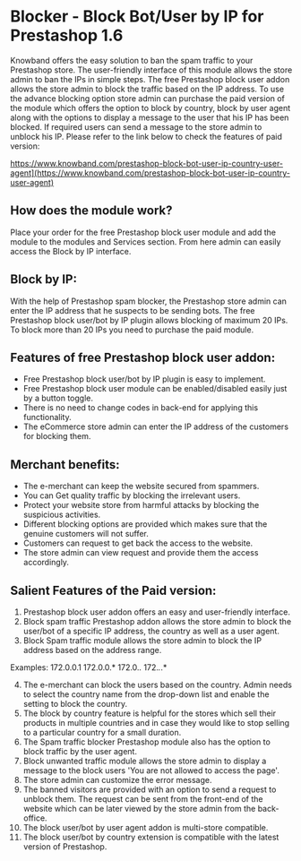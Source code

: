 # Blocker - Block Bot/User by IP for Prestashop 1.6

Knowband offers the easy solution to ban the spam traffic to your Prestashop store. The user-friendly interface of this module allows the store admin to ban the IPs in simple steps. The free Prestashop block user addon allows the store admin to block the traffic based on the IP address. To use the advance blocking option store admin can purchase the paid version of the module which offers the option to block by country, block by user agent along with the options to display a message to the user that his IP has been blocked. If required users can send a message to the store admin to unblock his IP. Please refer to the link below to check the features of paid version:

https://www.knowband.com/prestashop-block-bot-user-ip-country-user-agent](https://www.knowband.com/prestashop-block-bot-user-ip-country-user-agent)


## How does the module work?

Place your order for the free Prestashop block user module and add the module to the modules and Services section. From here admin can easily access the Block by IP interface.

## Block by IP: 
With the help of Prestashop spam blocker, the Prestashop store admin can enter the IP address that he suspects to be sending bots. The free Prestashop block user/bot by IP plugin allows blocking of maximum 20 IPs. To block more than 20 IPs you need to purchase the paid module.

## Features of free Prestashop block user addon:
* Free Prestashop block user/bot by IP plugin is easy to implement.
* Free Prestashop block user module can be enabled/disabled easily just by a button toggle.
* There is no need to change codes in back-end for applying this functionality.
* The eCommerce store admin can enter the IP address of the customers for blocking them.

## Merchant benefits:
* The e-merchant can keep the website secured from spammers.
* You can Get quality traffic by blocking the irrelevant users.
* Protect your website store from harmful attacks by blocking the suspicious activities.
* Different blocking options are provided which makes sure that the genuine customers will not suffer.
* Customers can request to get back the access to the website.
* The store admin can view request and provide them the access accordingly.

## Salient Features of the Paid version:
1. Prestashop block user addon offers an easy and user-friendly interface.
2. Block spam traffic Prestashop addon allows the store admin to block the user/bot of a specific IP address, the country as well as a user agent.
3. Block Spam traffic module allows the store admin to block the IP address based on the address range. 

Examples:
172.0.0.1
172.0.0.*
172.0.*.*
172.*.*.*

4. The e-merchant can block the users based on the country. Admin needs to select the country name from the drop-down list and enable the setting to block the country.
5. The block by country feature is helpful for the stores which sell their products in multiple countries and in case they would like to stop selling to a particular country for a small duration.
6. The Spam traffic blocker Prestashop module also has the option to block traffic by the user agent.
7. Block unwanted traffic module allows the store admin to display a message to the block users 'You are not allowed to access the page'.
8. The store admin can customize the error message.
9. The banned visitors are provided with an option to send a request to unblock them. The request can be sent from the front-end of the website which can be later viewed by the store admin from the back-office.
10. The block user/bot by user agent addon is multi-store compatible.
11. The block user/bot by country extension is compatible with the latest version of Prestashop.
